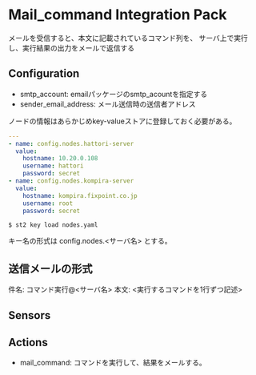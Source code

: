 # Mail_command Integration Pack

メールを受信すると、本文に記載されているコマンド列を、
サーバ上で実行し、実行結果の出力をメールで返信する

## Configuration

- smtp_account: emailパッケージのsmtp_acountを指定する
- sender_email_address: メール送信時の送信者アドレス

ノードの情報はあらかじめkey-valueストアに登録しておく必要がある。

```yaml:nodes.yaml
---
- name: config.nodes.hattori-server
  value:
    hostname: 10.20.0.108
    username: hattori
    password: secret
- name: config.nodes.kompira-server
  value:
    hostname: kompira.fixpoint.co.jp
    username: root
    password: secret
```

```sh:
$ st2 key load nodes.yaml
```

キー名の形式は config.nodes.<サーバ名> とする。


## 送信メールの形式

件名: コマンド実行@<サーバ名>
本文: <実行するコマンドを1行ずつ記述>

## Sensors


## Actions

- mail_command: コマンドを実行して、結果をメールする。
